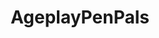 ---
title: AgeplayPenPals
crosslinks:
- freeuse
- gonewildaudio
- RoastMe
- dirtypenpals
- dirtykikpals
- ddlg
- ageplaystories
- littlespace
- uncensorednews
- gonewild
- dirtystorywriting
- PornDetective
---